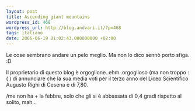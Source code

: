 ```yaml
---
layout: post
title: Ascending giant mountains
wordpress_id: 468
wordpress_url: http://blog.andvari.it/?p=468
tags: italiano
date: 2006-06-19 01:02:43.000000000 +02:00
---
```

Le cose sembrano andare un pelo meglio. Ma non lo dico sennò porto sfiga. :D

Il proprietario di questo blog è orgoglione..ehm..orgoglioso (ma non troppo :( ) di annunciare che la sua media voti per il terzo anno del Liceo Scientifico Augusto Righi di Cesena è di 7,80.

/me non ha + la febbre, solo che gli si è abbassata di 0,4 gradi rispetto al solito, mah...
